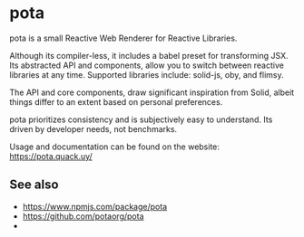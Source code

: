 # pota

pota is a small Reactive Web Renderer for Reactive Libraries.

Although its compiler-less, it includes a babel preset for
transforming JSX. Its abstracted API and components, allow you to
switch between reactive libraries at any time. Supported libraries
include: solid-js, oby, and flimsy.

The API and core components, draw significant inspiration from Solid,
albeit things differ to an extent based on personal preferences.

pota prioritizes consistency and is subjectively easy to understand.
Its driven by developer needs, not benchmarks.

Usage and documentation can be found on the website:
https://pota.quack.uy/

## See also

- https://www.npmjs.com/package/pota
- https://github.com/potaorg/pota
-
